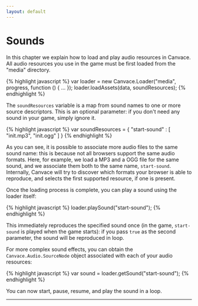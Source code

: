 ```yaml
---
layout: default
---
```


# Sounds
In this chapter we explain how to load and play audio resources in Canvace.
All audio resources you use in the game must be first loaded from the "media" directory.

{% highlight javascript %}
    var loader = new Canvace.Loader("media", progress, function () { ... });
    loader.loadAssets(data, soundResources);
{% endhighlight %}

The `soundResources` variable is a map from sound names to one or more source descriptors. This is an optional parameter: if you don't need any sound in your game, simply ignore it.

{% highlight javascript %}
    var soundResources = {
        "start-sound" : [ "init.mp3", "init.ogg" ]
    }
{% endhighlight %}

As you can see, it is possible to associate more audio files to the same sound name: this is because not all browsers support the same audio formats. Here, for example, we load a MP3 and a OGG file for the same sound, and we associate them both to the same name, `start-sound`. Internally, Canvace will try to discover which formats your browser is able to reproduce, and selects the first supported resource, if one is present.

Once the loading process is complete, you can play a sound using the loader itself:

{% highlight javascript %}
    loader.playSound("start-sound");
{% endhighlight %}

This immediately reproduces the specified sound once (in the game, `start-sound` is played when the game starts): if you pass `true` as the second parameter, the sound will be reproduced in loop.

For more complex sound effects, you can obtain the `Canvace.Audio.SourceNode` object associated with each of your audio resources:

{% highlight javascript %}
    var sound = loader.getSound("start-sound");
{% endhighlight %}
    
You can now start, pause, resume, and play the sound in a loop.

----------------------------
